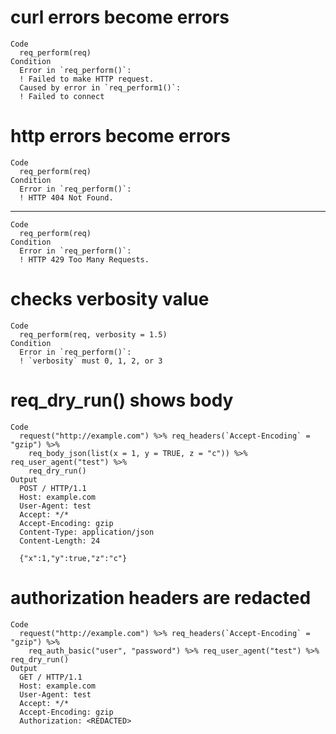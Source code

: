 # curl errors become errors

    Code
      req_perform(req)
    Condition
      Error in `req_perform()`:
      ! Failed to make HTTP request.
      Caused by error in `req_perform1()`:
      ! Failed to connect

# http errors become errors

    Code
      req_perform(req)
    Condition
      Error in `req_perform()`:
      ! HTTP 404 Not Found.

---

    Code
      req_perform(req)
    Condition
      Error in `req_perform()`:
      ! HTTP 429 Too Many Requests.

# checks verbosity value

    Code
      req_perform(req, verbosity = 1.5)
    Condition
      Error in `req_perform()`:
      ! `verbosity` must 0, 1, 2, or 3

# req_dry_run() shows body

    Code
      request("http://example.com") %>% req_headers(`Accept-Encoding` = "gzip") %>%
        req_body_json(list(x = 1, y = TRUE, z = "c")) %>% req_user_agent("test") %>%
        req_dry_run()
    Output
      POST / HTTP/1.1
      Host: example.com
      User-Agent: test
      Accept: */*
      Accept-Encoding: gzip
      Content-Type: application/json
      Content-Length: 24
      
      {"x":1,"y":true,"z":"c"}

# authorization headers are redacted

    Code
      request("http://example.com") %>% req_headers(`Accept-Encoding` = "gzip") %>%
        req_auth_basic("user", "password") %>% req_user_agent("test") %>% req_dry_run()
    Output
      GET / HTTP/1.1
      Host: example.com
      User-Agent: test
      Accept: */*
      Accept-Encoding: gzip
      Authorization: <REDACTED>
      

